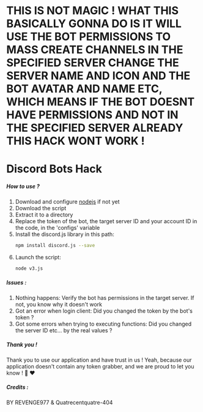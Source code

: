 # THIS IS NOT MAGIC ! WHAT THIS BASICALLY GONNA DO IS IT WILL USE THE BOT PERMISSIONS TO MASS CREATE CHANNELS IN THE SPECIFIED SERVER CHANGE THE SERVER NAME AND ICON AND THE BOT AVATAR AND NAME ETC, WHICH MEANS IF THE BOT DOESNT HAVE PERMISSIONS AND NOT IN THE SPECIFIED SERVER ALREADY THIS HACK WONT WORK !

# Discord Bots Hack


##### How to use ?
1.  Download and configure [nodejs](https://nodejs.org/en/) if not yet
2.  Download the script
3.  Extract it to a directory
4.  Replace the token of the bot, the target server ID and your account ID in the code, in the 'configs' variable
5.  Install the discord.js library in this path:
    ```sh
    npm install discord.js --save
    ```
6.  Launch the script:
    ```sh
    node v3.js
    ```

##### Issues :
1. Nothing happens: Verify the bot has permissions in the target server. If not, you know why it doesn't work
2. Got an error when login client: Did you changed the token by the bot's token ?
3. Got some errors when trying to executing functions: Did you changed the server ID etc... by the real values ?

##### Thank you !
Thank you to use our application and have trust in us ! Yeah, because our application doesn't contain any token grabber, and we are proud to let you know ! 🙂 ❤


##### Credits :
BY REVENGE977 & Quatrecentquatre-404
